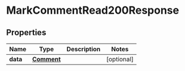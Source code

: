 

# MarkCommentRead200Response


## Properties

| Name | Type | Description | Notes |
|------------ | ------------- | ------------- | -------------|
|**data** | [**Comment**](Comment.md) |  |  [optional] |



